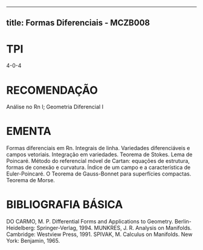 
---
title: Formas Diferenciais - MCZB008 
---

# TPI

4-0-4

# RECOMENDAÇÃO

Análise no Rn I; Geometria Diferencial I

# EMENTA

Formas diferenciais em Rn. Integrais de linha. Variedades diferenciáveis e campos vetoriais. Integração em variedades. Teorema de Stokes. Lema de Poincaré. Método do referencial móvel de Cartan: equações de estrutura, formas de conexão e curvatura. Índice de um campo e a característica de Euler-Poincaré. O Teorema de Gauss-Bonnet para superfícies compactas. Teorema de Morse.

# BIBLIOGRAFIA BÁSICA

DO CARMO, M. P. Differential Forms and Applications to Geometry. Berlin-Heidelberg: Springer-Verlag, 1994.
MUNKRES, J. R. Analysis on Manifolds. Cambridge: Westview Press, 1991.
SPIVAK, M. Calculus on Manifolds. New York: Benjamin, 1965.
        